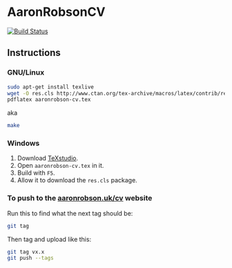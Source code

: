 # AaronRobsonCV

[![Build Status](https://travis-ci.org/AaronRobson/AaronRobsonCV.svg?branch=master)](https://travis-ci.org/AaronRobson/AaronRobsonCV)

## Instructions

### GNU/Linux

```bash
sudo apt-get install texlive
wget -O res.cls http://www.ctan.org/tex-archive/macros/latex/contrib/resume/res.cls
pdflatex aaronrobson-cv.tex
```

aka
```bash
make
```

### Windows

1. Download [TeXstudio](http://texstudio.sourceforge.net/).
2. Open `aaronrobson-cv.tex` in it.
3. Build with `F5`.
4. Allow it to download the `res.cls` package.

### To push to the [aaronrobson.uk/cv](http://www.aaronrobson.uk/cv/) website
Run this to find what the next tag should be:
```bash
git tag
```

Then tag and upload like this:
```bash
git tag vx.x
git push --tags
```
